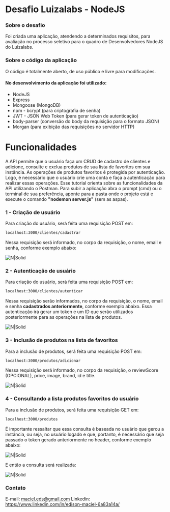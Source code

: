 # Desafio Luizalabs - NodeJS

### Sobre o desafio
                

Foi criada uma aplicação, atendendo a determinados requisitos, para avaliação no processo seletivo para o quadro de Desenvolvedores NodeJS do Luizalabs. 
                
				
### Sobre o código da aplicação

O código é totalmente aberto, de uso público e livre para modificações.

#### No desenvolvimento da aplicação foi utilizado:

+ NodeJS
+ Express
+ Mongoose (MongoDB)
+ npm - bcrypt (para criptografia de senha)
+ JWT - JSON Web Token (para gerar token de autenticação)
+ body-parser (conversão do body da requisição para o formato JSON)
+ Morgan (para exibição das requisições no servidor HTTP)

# Funcionalidades

A API permite que o usuário faça um CRUD de cadastro de clientes e adicione, consulte e exclua produtos de sua lista de favoritos em sua instância. As operações de produtos favoritos é protegida por autenticação. Logo, é necessário que o usuário crie uma conta e faça a autenticação para realizar essas operações.
Esse tutorial orienta sobre as funcionalidades da API utilizando o Postman.
Para subir a aplicação abra o prompt (cmd) ou o terminal de sua preferência, aponte para a pasta onde o projeto está e execute o comando **"nodemon server.js"** (sem as aspas).

### 1 - Criação de usuário

Para criação do usuário, será feita uma requisição POST em:
```sh
localhost:3000/clientes/cadastrar 
```
Nessa requisição será informado, no corpo da requisição, o nome, email e senha, conforme exemplo abaixo:

![N|Solid](https://i.ibb.co/crywdQs/req-Cadastro.jpg)

### 2 - Autenticação de usuário

Para criação do usuário, será feita uma requisição POST em:
```sh
localhost:3000/clientes/autenticar
```
Nessa requisição serão informados, no corpo da requisição, o nome, email e senha **cadastrados anteriormente**, conforme exemplo abaixo. Essa autenticação irá gerar um token e um ID que serão utilizados posteriormente para as operações na lista de produtos.

![N|Solid](https://i.ibb.co/fN3Y9G5/aut-Usuario.jpg)

### 3 - Inclusão de produtos na lista de favoritos

Para a inclusão de produtos, será feita uma requisição POST em:
```sh
localhost:3000/produtos/adicionar
```
Nessa requisição será informado, no corpo da requisição, o reviewScore (OPCIONAL), price, image, brand, id e title.

![N|Solid](https://i.ibb.co/5jfjT3k/cadprod.jpg)

### 4 - Consultando a lista produtos favoritos do usuário

Para a inclusão de produtos, será feita uma requisição GET em:
```sh
localhost:3000/produtos
```
É importante ressaltar que essa consulta é baseada no usuário que gerou a instância, ou seja, no usuário logado e que, portanto, é necessário que seja passado o token gerado anteriormente no header, conforme exemplo abaixo:

![N|Solid](https://i.ibb.co/hdt7XXR/req-Header.jpg)

E então a consulta será realizada:

![N|Solid](https://i.ibb.co/wgCCqNH/consulta-Lista.jpg)




### Contato

E-mail: maciel.eds@gmail.com 
Linkedin: https://www.linkedin.com/in/edison-maciel-6a83a14a/
